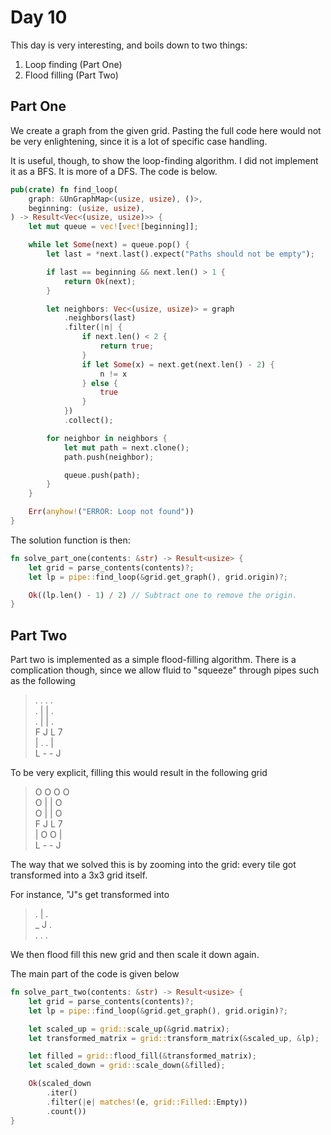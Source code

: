 # Day 10

This day is very interesting, and boils down to two things:

1. Loop finding (Part One)
1. Flood filling (Part Two)

## Part One

We create a graph from the given grid. Pasting the full code here would not be very
enlightening, since it is a lot of specific case handling.

It is useful, though, to show the loop-finding algorithm. I did not implement it as
a BFS. It is more of a DFS. The code is below.

```rust
pub(crate) fn find_loop(
    graph: &UnGraphMap<(usize, usize), ()>,
    beginning: (usize, usize),
) -> Result<Vec<(usize, usize)>> {
    let mut queue = vec![vec![beginning]];

    while let Some(next) = queue.pop() {
        let last = *next.last().expect("Paths should not be empty");

        if last == beginning && next.len() > 1 {
            return Ok(next);
        }

        let neighbors: Vec<(usize, usize)> = graph
            .neighbors(last)
            .filter(|n| {
                if next.len() < 2 {
                    return true;
                }
                if let Some(x) = next.get(next.len() - 2) {
                    n != x
                } else {
                    true
                }
            })
            .collect();

        for neighbor in neighbors {
            let mut path = next.clone();
            path.push(neighbor);

            queue.push(path);
        }
    }

    Err(anyhow!("ERROR: Loop not found"))
}
```

The solution function is then:

```rust
fn solve_part_one(contents: &str) -> Result<usize> {
    let grid = parse_contents(contents)?;
    let lp = pipe::find_loop(&grid.get_graph(), grid.origin)?;

    Ok((lp.len() - 1) / 2) // Subtract one to remove the origin.
}
```

## Part Two

Part two is implemented as a simple flood-filling algorithm. There is a complication
though, since we allow fluid to "squeeze" through pipes such as the following

> . . . .  
> . | | .  
> . | | .  
> F J L 7  
> | . . |  
> L - - J

To be very explicit, filling this would result in the following grid

> O O O O  
> O | | O  
> O | | O  
> F J L 7  
> | O O |  
> L - - J

The way that we solved this is by zooming into the grid: every tile got transformed
into a 3x3 grid itself.

For instance, "J"s get transformed into

> . | .  
> \_ J .  
> . . .

We then flood fill this new grid and then scale it down again.

The main part of the code is given below

```rust
fn solve_part_two(contents: &str) -> Result<usize> {
    let grid = parse_contents(contents)?;
    let lp = pipe::find_loop(&grid.get_graph(), grid.origin)?;

    let scaled_up = grid::scale_up(&grid.matrix);
    let transformed_matrix = grid::transform_matrix(&scaled_up, &lp);

    let filled = grid::flood_fill(&transformed_matrix);
    let scaled_down = grid::scale_down(&filled);

    Ok(scaled_down
        .iter()
        .filter(|e| matches!(e, grid::Filled::Empty))
        .count())
}
```
